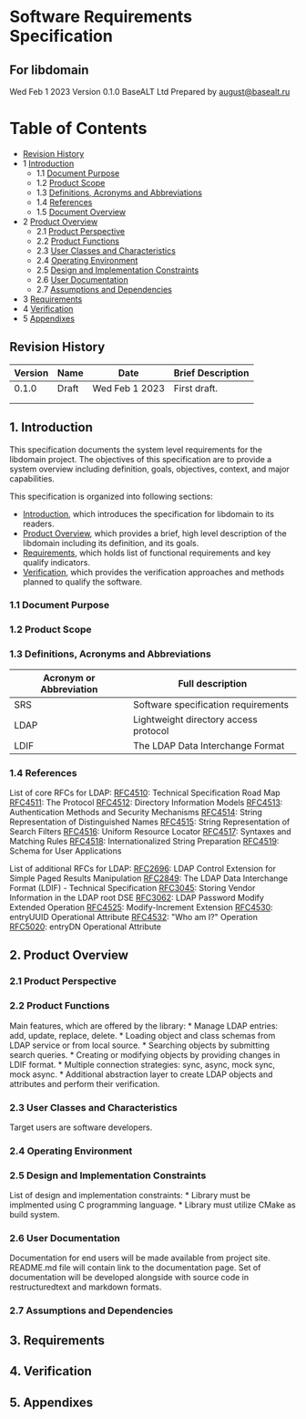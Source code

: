 # Software Requirements Specification
## For libdomain

Wed Feb 1 2023
Version 0.1.0
BaseALT Ltd
Prepared by august@basealt.ru

Table of Contents
=================
* [Revision History](#revision-history)
* 1 [Introduction](#1-introduction)
  * 1.1 [Document Purpose](#11-document-purpose)
  * 1.2 [Product Scope](#12-product-scope)
  * 1.3 [Definitions, Acronyms and Abbreviations](#13-definitions-acronyms-and-abbreviations)
  * 1.4 [References](#14-references)
  * 1.5 [Document Overview](#15-document-overview)
* 2 [Product Overview](#2-product-overview)
  * 2.1 [Product Perspective](#21-product-perspective)
  * 2.2 [Product Functions](#22-product-functions)
  * 2.3 [User Classes and Characteristics](#23-user-classes-and-characteristics)
  * 2.4 [Operating Environment](#24-operating-environment)
  * 2.5 [Design and Implementation Constraints](#25-design-and-implementation-constraints)
  * 2.6 [User Documentation](#26-user-documentation)
  * 2.7 [Assumptions and Dependencies](#27-assumptions-and-dependencies)
* 3 [Requirements](#3-requirements)
* 4 [Verification](#4-verification)
* 5 [Appendixes](#5-appendixes)

## Revision History
| Version   | Name  | Date           | Brief Description   |
| --------- | ------| -------------- | ------------------- |
|   0.1.0   | Draft | Wed Feb 1 2023 | First draft.        |
|           |       |                |                     |
|           |       |                |                     |

## 1. Introduction
This specification documents the system level requirements for the libdomain project. The objectives of this specification are to provide a system overview including definition, goals, objectives, context, and major capabilities.

This specification is organized into following sections:
* [Introduction](#1-introduction), which introduces the specification for libdomain to its readers.
* [Product Overview](#2-product-overview), which provides a brief, high level description of the libdomain including its definition, and its goals.
* [Requirements](#3-requirements), which holds list of functional requirements and key qualify indicators.
* [Verification](#4-verification), which provides the verification approaches and methods planned to qualify the software.

### 1.1 Document Purpose

### 1.2 Product Scope

### 1.3 Definitions, Acronyms and Abbreviations
| Acronym or Abbreviation | Full description                      |
| ----------------------- | ------------------------------------- |
| SRS                     | Software specification requirements   |
| LDAP                    | Lightweight directory access protocol |
| LDIF                    | The LDAP Data Interchange Format      |

### 1.4 References

List of core RFCs for LDAP:
[RFC4510](https://www.rfc-editor.org/rfc/rfc4510.txt): Technical Specification Road Map
[RFC4511](https://www.rfc-editor.org/rfc/rfc4511.txt): The Protocol
[RFC4512](https://www.rfc-editor.org/rfc/rfc4512.txt): Directory Information Models
[RFC4513](https://www.rfc-editor.org/rfc/rfc4513.txt): Authentication Methods and Security Mechanisms
[RFC4514](https://www.rfc-editor.org/rfc/rfc4514.txt): String Representation of Distinguished Names
[RFC4515](https://www.rfc-editor.org/rfc/rfc4515.txt): String Representation of Search Filters
[RFC4516](https://www.rfc-editor.org/rfc/rfc4516.txt): Uniform Resource Locator
[RFC4517](https://www.rfc-editor.org/rfc/rfc4517.txt): Syntaxes and Matching Rules
[RFC4518](https://www.rfc-editor.org/rfc/rfc4518.txt): Internationalized String Preparation
[RFC4519](https://www.rfc-editor.org/rfc/rfc4519.txt): Schema for User Applications

List of additional RFCs for LDAP:
[RFC2696](https://www.rfc-editor.org/rfc/rfc2696.txt): LDAP Control Extension for Simple Paged Results Manipulation
[RFC2849](https://www.rfc-editor.org/rfc/rfc2849.txt): The LDAP Data Interchange Format (LDIF) - Technical Specification
[RFC3045](https://www.rfc-editor.org/rfc/rfc3045.txt): Storing Vendor Information in the LDAP root DSE
[RFC3062](https://www.rfc-editor.org/rfc/rfc3062.txt): LDAP Password Modify Extended Operation
[RFC4525](https://www.rfc-editor.org/rfc/rfc4525.txt): Modify-Increment Extension
[RFC4530](https://www.rfc-editor.org/rfc/rfc4530.txt): entryUUID Operational Attribute
[RFC4532](https://www.rfc-editor.org/rfc/rfc4532.txt): "Who am I?" Operation
[RFC5020](https://www.rfc-editor.org/rfc/rfc5020.txt): entryDN Operational Attribute

## 2. Product Overview

### 2.1 Product Perspective
### 2.2 Product Functions
Main features, which are offered by the library:
    * Manage LDAP entries: add, update, replace, delete.
    * Loading object and class schemas from LDAP service or from local source.
    * Searching objects by submitting search queries.
    * Creating or modifying objects by providing changes in LDIF format.
    * Multiple connection strategies: sync, async, mock sync, mock async.
    * Additional abstraction layer to create LDAP objects and attributes and perform their verification.

### 2.3 User Classes and Characteristics
Target users are software developers.

### 2.4 Operating Environment

### 2.5 Design and Implementation Constraints
List of design and implementation constraints:
    * Library must be implmented using C programming language.
    * Library must utilize CMake as build system.

### 2.6 User Documentation
Documentation for end users will be made available from project site. README.md file will contain link to the documentation page.
Set of documentation will be developed alongside with source code in restructuredtext and markdown formats.

### 2.7 Assumptions and Dependencies

## 3. Requirements

## 4. Verification

## 5. Appendixes
